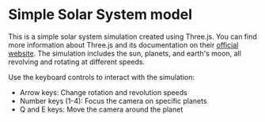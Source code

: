 # Simple Solar System model

This is a simple solar system simulation created using Three.js. You can find more information about Three.js and its documentation on their [official website](https://threejs.org/).
The simulation includes the sun, planets, and earth's moon, all revolving and rotating at different speeds.

Use the keyboard controls to interact with the simulation:

- Arrow keys: Change rotation and revolution speeds
- Number keys (1-4): Focus the camera on specific planets
- Q and E keys: Move the camera around the planet
